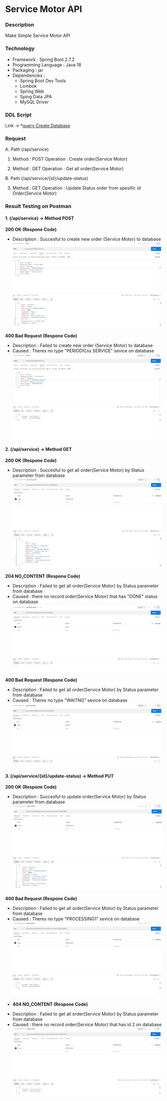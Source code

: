 # Service Motor API

### Description
Make Simple Service Motor API

### Technology
- Framework : Spring Boot 2.7.2 
- Programming Language : Java 18
- Packaging : jar
- Dependencies : 
    - Spring Boot Dev Tools
    - Lombok
    - Spring Web
    - Sping Data JPA
    - MySQL Driver 


### DDL Script

Link -> *[query Create Database](https://github.com/Yakagi17/service-motor-api/blob/main/database/service-motor-api-ddl.sql)

###  Request
A. Path (/api/service)

1. Method : POST
Operation : Create order(Service Motor)

2. Method : GET
Operation : Get all order(Service Motor)


B. Path (/api/service/{id}/update-status)

3. Method : GET
Operation : Update Status order from spesific id Order(Service Motor)





### Result Testing on Postman

#### 1. (/api/service) -> Method POST
**200 OK (Respone Code)**
- Description : Succesful to create new order (Service Motor) to database
<img src="https://github.com/Yakagi17/service-motor-api/blob/main/API%20Result/create%20200.JPG"></img>

**400 Bad Request (Respone Code)**
- Description : Failed to create new order (Service Motor) to database
- Caused : Theres no type "PERIODICss SERVICE" sevice on database
<img src="https://github.com/Yakagi17/service-motor-api/blob/main/API%20Result/create%20400.JPG"></img>


#### 2. (/api/service) -> Method GET
**200 OK (Respone Code)**
- Description : Succesful to get all order(Service Motor)  by Status parameter from database
<img src="https://github.com/Yakagi17/service-motor-api/blob/main/API%20Result/getAllByStatus%20200.JPG"></img>

**204 NO_CONTENT  (Respone Code)**
- Description : Failed to get all order(Service Motor)  by Status parameter from database
- Caused : there no record order(Service Motor) that has "DONE" status on database
<img src="https://github.com/Yakagi17/service-motor-api/blob/main/API%20Result/getAllByStatus%20204.JPG"></img>

**400 Bad Request (Respone Code)**
- Description : Failed to get all order(Service Motor)  by Status parameter from database
- Caused : Theres no type "WAITNG"  sevice on database
<img src="https://github.com/Yakagi17/service-motor-api/blob/main/API%20Result/getAllByStatus%20400.JPG"></img>


#### 3. (/api/service/{id}/update-status) -> Method PUT
**200 OK (Respone Code)**
- Description : Succesful to update order(Service Motor)  by Status parameter from database
<img src="https://github.com/Yakagi17/service-motor-api/blob/main/API%20Result/updateStatus%20200.JPG"></img>

**400 Bad Request (Respone Code)**
- Description : Failed to get all order(Service Motor)  by Status parameter from database
- Caused : Theres no type "PROCESSING1"  sevice on database
<img src="https://github.com/Yakagi17/service-motor-api/blob/main/API%20Result/updateStatus%20400.JPG"></img>

* **404 NO_CONTENT  (Respone Code)**
- Description : Failed to get all order(Service Motor)  by Status parameter from database
- Caused : there no record order(Service Motor) that has id 2 on database
<img src="https://github.com/Yakagi17/service-motor-api/blob/main/API%20Result/updateStatus%20404.JPG"></img>
